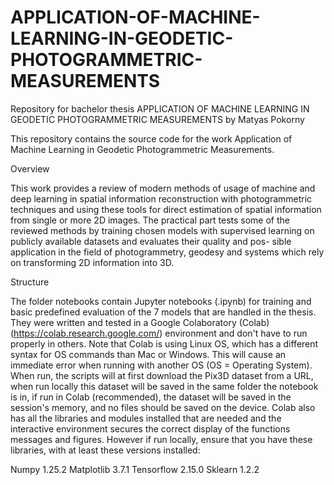 # APPLICATION-OF-MACHINE-LEARNING-IN-GEODETIC-PHOTOGRAMMETRIC-MEASUREMENTS
Repository for bachelor thesis APPLICATION OF MACHINE LEARNING IN GEODETIC PHOTOGRAMMETRIC MEASUREMENTS by Matyas Pokorny


This repository contains the source code for the work Application of Machine Learning in Geodetic Photogrammetric Measurements.

Overview

This work provides a review of modern methods of usage of machine and deep learning
in spatial information reconstruction with photogrammetric techniques and using these
tools for direct estimation of spatial information from single or more 2D images.
The practical part tests some of the reviewed methods by training chosen models with
supervised learning on publicly available datasets and evaluates their quality and pos-
sible application in the field of photogrammetry, geodesy and systems which rely on
transforming 2D information into 3D.

Structure

The folder notebooks contain Jupyter notebooks (.ipynb) for training and basic predefined evaluation of the 7 models that are handled in the thesis. They were written and tested in a Google Colaboratory (Colab) (https://colab.research.google.com/) environment and don't have to run properly in others. 
Note that Colab is using Linux OS, which has a different syntax for OS commands than Mac or Windows. This will cause an immediate error when running with another OS (OS = Operating System).
When run, the scripts will at first download the Pix3D dataset from a URL, when run locally this dataset will be saved in the same folder the notebook is in, if run in Colab (recommended), the dataset will be saved in the session's memory, and no files should be saved on the device. Colab also has all the libraries and modules installed that are needed and the interactive environment secures the correct display of the functions messages and figures. 
However if run locally, ensure that you have these libraries, with at least these versions installed:

Numpy 1.25.2 
Matplotlib 3.7.1 
Tensorflow 2.15.0 
Sklearn 1.2.2 
